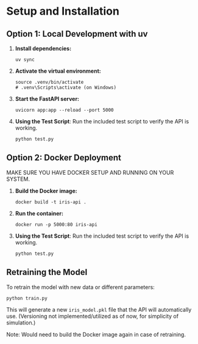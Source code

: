 # Setup and Installation

## Option 1: Local Development with uv

1. **Install dependencies:**

   ```
   uv sync
   ```

2. **Activate the virtual environment:**

   ```
   source .venv/bin/activate
   # .venv\Scripts\activate (on Windows)
   ```

3. **Start the FastAPI server:**

   ```
   uvicorn app:app --reload --port 5000
   ```

4. **Using the Test Script**: Run the included test script to verify the API is working.

   ```
   python test.py
   ```

## Option 2: Docker Deployment

MAKE SURE YOU HAVE DOCKER SETUP AND RUNNING ON YOUR SYSTEM.

1. **Build the Docker image:**

   ```
   docker build -t iris-api .
   ```

2. **Run the container:**

   ```
   docker run -p 5000:80 iris-api
   ```

3. **Using the Test Script**: Run the included test script to verify the API is working.

   ```
   python test.py
   ```

## Retraining the Model

To retrain the model with new data or different parameters:

```
python train.py
```

This will generate a new `iris_model.pkl` file that the API will automatically use. (Versioning not implemented/utilized as of now, for simplicity of simulation.)

Note: Would need to build the Docker image again in case of retraining.
